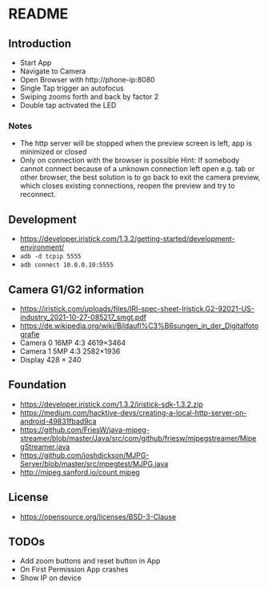 # README

## Introduction
* Start App
* Navigate to Camera
* Open Browser with http://phone-ip:8080
* Single Tap trigger an autofocus
* Swiping zooms forth and back by factor 2
* Double tap activated the LED

### Notes
* The http server will be stopped when the preview screen is left, app is minimized or closed
* Only on connection with the browser is possible
Hint: If somebody cannot connect because of a unknown connection left open e.g. tab or other browser,
the best solution is to go back to exit the camera preview, which closes existing connections, reopen the preview and try to reconnect.

## Development
* https://developer.iristick.com/1.3.2/getting-started/development-environment/
* `adb -d tcpip 5555`
* `adb connect 10.0.0.10:5555`

## Camera G1/G2 information
* https://iristick.com/uploads/files/IRI-spec-sheet-Iristick.G2-92021-US-industry_2021-10-27-085217_smgt.pdf
* https://de.wikipedia.org/wiki/Bildaufl%C3%B6sungen_in_der_Digitalfotografie
* Camera 0 16MP 4:3 4619×3464
* Camera 1 5MP 4:3 2582×1936
* Display 428 × 240

## Foundation
* https://developer.iristick.com/1.3.2/iristick-sdk-1.3.2.zip
* https://medium.com/hacktive-devs/creating-a-local-http-server-on-android-49831fbad9ca
* https://github.com/FriesW/java-mjpeg-streamer/blob/master/Java/src/com/github/friesw/mjpegstreamer/MjpegStreamer.java
* https://github.com/joshdickson/MJPG-Server/blob/master/src/mpegtest/MJPG.java
* http://mjpeg.sanford.io/count.mjpeg

## License
* https://opensource.org/licenses/BSD-3-Clause

## TODOs
* Add zoom buttons and reset button in App
* On First Permission App crashes
* Show IP on device
